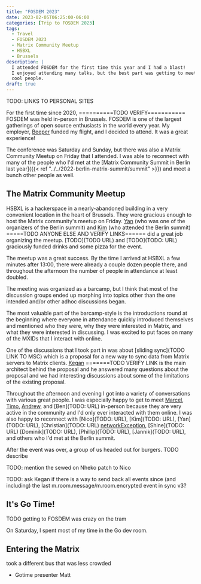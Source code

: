 ```yaml
---
title: "FOSDEM 2023"
date: 2023-02-05T06:25:00-06:00
categories: [Trip to FOSDEM 2023]
tags:
  - Travel
  - FOSDEM 2023
  - Matrix Community Meetup
  - HSBXL
  - Brussels
description: |
  I attended FOSDEM for the first time this year and I had a blast!
  I enjoyed attending many talks, but the best part was getting to meet so many
  cool people.
draft: true
---
```


TODO: LINKS TO PERSONAL SITES

For the first time since 2020, ==========TODO VERIFY=========== FOSDEM 
was held in-person in Brussels. FOSDEM is one of the largest gatherings of open
source enthusiasts in the world every year.
My employer, [Beeper](https://beeper.com) funded my flight, and I decided to
attend. It was a great experience!

The conference was Saturday and Sunday, but there was also a Matrix Community
Meetup on Friday that I attended.
I was able to reconnect with many of the people who I'd met at the 
[Matrix Community Summit in Berlin last year]({{< ref "../../2022-berlin-matrix-summit/summit" >}})
and meet a bunch other people as well.

## The Matrix Community Meetup

HSBXL is a hackerspace in a nearly-abandoned building in a very convenient
location in the heart of Brussels. They were gracious enough to host the
Matrix community's meetup on Friday.
[Yan](https://www.linkedin.com/in/yncyrydybyl/) (who was one of the organizers
of the Berlin summit) and
[Kim](https://www.linkedin.com/in/kim-sebastian-brose/) (who attended the Berlin
summit)
=====TODO ANYONE ELSE AND VERIFY LINKS======
did a great job organizing the meetup.
[TODO](TODO URL) and [TODO](TODO: URL) graciously funded drinks and some pizza
for the event.

The meetup was a great success. By the time I arrived at HSBXL a few minutes
after 13:00, there were already a couple dozen people there, and throughout the
afternoon the number of people in attendance at least doubled.

The meeting was organized as a barcamp, but I think that most of the discussion
groups ended up morphing into topics other than the one intended and/or other
adhoc discussions began.

The most valuable part of the barcamp-style is the introductions round at the
beginning where everyone in attendance quickly introduced themselves and
mentioned who they were, why they were interested in Matrix, and what they were
interested in discussing. I was excited to put faces on many of the MXIDs that I
interact with online.

One of the discussions that I took part in was about [sliding sync](TODO LINK TO MSC)
which is a proposal for a new way to sync data from Matrix servers to Matrix
clients.
[Kegan](https://www.linkedin.com/in/kegan-dougal-218b3830/) =======TODO VERIFY LINK
is the main architect behind the proposal and he answered many questions about
the proposal and we had interesting discussions about some of the limitations of
the existing proposal.

Throughout the afternoon and evening I got into a variety of conversations with
various great people. I was especially happy to get to meet
[Marcel](https://github.com/mtrnord), [Timo](https://github.com/timokoesters),
[Andrew](https://github.com/anoadragon453), and [Ben](TODO: URL) in-person
because they are very active in the community and I'd only ever interacted with
them online. I was also happy to reconnect with
[Nico](TODO: URL), [Kim](TODO: URL), [Yan](TODO: URL), [Christian](TODO: URL)
[networkException](https://github.com/networkException), [Shine](TODO: URL)
[Dominik](TODO: URL), [Phillip](TODO: URL), [Jannik](TODO: URL), and others who
I'd met at the Berlin summit.

After the event was over, a group of us headed out for burgers.
TODO describe

TODO: mention the sewed on Nheko patch to Nico

TODO: ask Kegan if there is a way to send back all events since (and including)
the last m.room.message/m.room.encrypted event in sync v3?

## It's Go Time!

TODO getting to FOSDEM was crazy on the tram

On Saturday, I spent most of my time in the Go dev room. 

## Entering the Matrix

took a different bus that was less crowded



* Gotime presenter Matt
